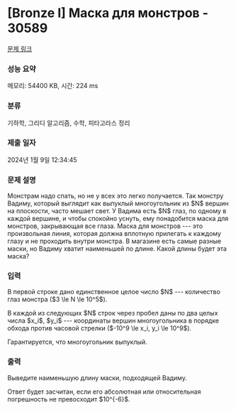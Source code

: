 # [Bronze I] Маска для монстров - 30589 

[문제 링크](https://www.acmicpc.net/problem/30589) 

### 성능 요약

메모리: 54400 KB, 시간: 224 ms

### 분류

기하학, 그리디 알고리즘, 수학, 피타고라스 정리

### 제출 일자

2024년 1월 9일 12:34:45

### 문제 설명

<p>Монстрам надо спать, но не у всех это легко получается. Так монстру Вадиму, который выглядит как выпуклый многоугольник из $N$ вершин на плоскости, часто мешает свет. У Вадима есть $N$ глаз, по одному в каждой вершине, и чтобы спокойно уснуть, ему понадобится маска для монстров, закрывающая все глаза. Маска для монстров --- это произвольная линия, которая должна вплотную прилегать к каждому глазу и не проходить внутри монстра. В магазине есть самые разные маски, но Вадиму хватит наименьшей по длине. Какой длины будет эта маска?</p>

### 입력 

 <p>В первой строке дано единственное целое число $N$ --- количество глаз монстра ($3 \le N \le 10^5$).</p>

<p>В каждой из следующих $N$ строк через пробел даны по два целых числа $x_i$, $y_i$ --- координаты вершин многоугольника в порядке обхода против часовой стрелки ($-10^9 \le x_i, y_i \le 10^9$).</p>

<p>Гарантируется, что многоугольник выпуклый.</p>

### 출력 

 <p>Выведите наименьшую длину маски, подходящей Вадиму.</p>

<p>Ответ будет засчитан, если его абсолютная или относительная погрешность не превосходит $10^{-6}$.</p>


